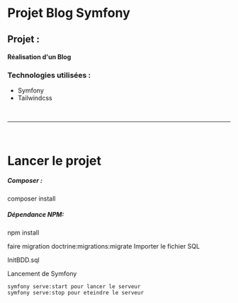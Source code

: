 # Projet Blog Symfony

## Projet :
#### Réalisation d'un Blog

### Technologies utilisées :
- Symfony
- Tailwindcss

<br>

---

<br>

# Lancer le projet

##### Composer :
composer install

##### Dépendance NPM:

npm install

faire migration doctrine:migrations:migrate
Importer le fichier SQL

InitBDD.sql

Lancement de Symfony

```sh
symfony serve:start pour lancer le serveur 
symfony serve:stop pour eteindre le serveur 
```
<br>
<br>